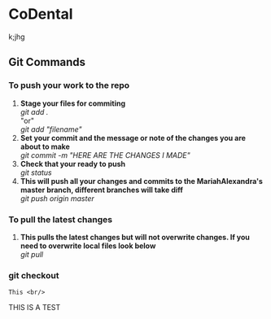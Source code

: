 # CoDental
k;jhg



## Git Commands

### To push your work to the repo
1.   <b> Stage your files for commiting </b> <br/>
     <i> git add . </i> <br/> 
     "or" <br/>
    <i> git add "filename"</i><br/>
2. <b> Set your commit and the message or note of the changes you are about to make </b> <br/>
    <i>git commit -m "HERE ARE THE CHANGES I MADE"</i><br/>
3.  <b> Check that your ready to push<br/> </b>
     <i> git status </i><br/>
4.  <b> This will push all your changes and commits to the MariahAlexandra's  master branch, different branches will take diff<br/> </b>
 <i>git push origin master</i><br/>
  
### To pull the latest changes
1. <b> This pulls the latest changes but will not overwrite changes.  If you need to overwrite local files look below<br/></b>
 <i>git pull</i><br/>

### git checkout
    This <br/>


THIS IS A TEST
